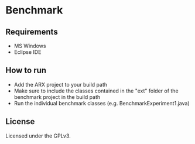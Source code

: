 Benchmark
====

Requirements
------
- MS Windows
- Eclipse IDE

How to run
------

- Add the ARX project to your build path
- Make sure to include the classes contained in the "ext" folder of the benchmark project in the build path
- Run the individual benchmark classes (e.g. BenchmarkExperiment1.java)


License
------
Licensed under the GPLv3.